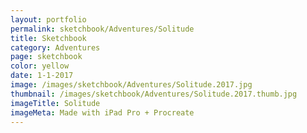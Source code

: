 ```yaml
---
layout: portfolio
permalink: sketchbook/Adventures/Solitude
title: Sketchbook
category: Adventures
page: sketchbook
color: yellow
date: 1-1-2017
image: /images/sketchbook/Adventures/Solitude.2017.jpg
thumbnail: /images/sketchbook/Adventures/Solitude.2017.thumb.jpg
imageTitle: Solitude
imageMeta: Made with iPad Pro + Procreate
---
```

